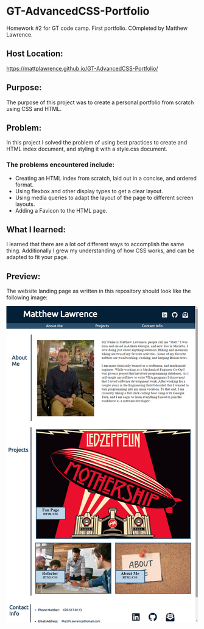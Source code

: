 # GT-AdvancedCSS-Portfolio
Homework #2 for GT code camp. First portfolio. COmpleted by Matthew Lawrence.

## Host Location:
https://mattplawrence.github.io/GT-AdvancedCSS-Portfolio/

## Purpose:
The purpose of this project was to create a personal portfolio from scratch using CSS and HTML.

## Problem:
In this project I solved the problem of using best practices to create and HTML index document, and styling it with a style.css document. 

### The problems encountered include:
* Creating an HTML index from scratch, laid out in a concise, and ordered format.
* Using flexbox and other display types to get a clear layout.
* Using media queries to adapt the layout of the page to different screen layouts.
* Adding a Favicon to the HTML page.

## What I learned:
I learned that there are a lot oof different ways to accomplish the same thing. Additionally I grew my understanding of how CSS works, and can be adapted to fit your page.

## Preview:
The website landing page as written in this repository should look like the following image:

![Screen shot](Assets/pictures/final-screenshot.png)